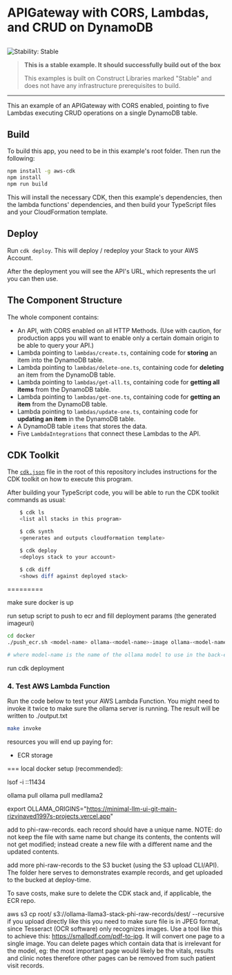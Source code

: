# APIGateway with CORS, Lambdas, and CRUD on DynamoDB

## <!--BEGIN STABILITY BANNER-->

![Stability: Stable](https://img.shields.io/badge/stability-Stable-success.svg?style=for-the-badge)

> **This is a stable example. It should successfully build out of the box**
>
> This examples is built on Construct Libraries marked "Stable" and does not have any infrastructure prerequisites to build.

---

<!--END STABILITY BANNER-->

This an example of an APIGateway with CORS enabled, pointing to five Lambdas executing CRUD operations on a single DynamoDB table.

## Build

To build this app, you need to be in this example's root folder. Then run the following:

```bash
npm install -g aws-cdk
npm install
npm run build
```

This will install the necessary CDK, then this example's dependencies, then the lambda functions' dependencies, and then build your TypeScript files and your CloudFormation template.

## Deploy

Run `cdk deploy`. This will deploy / redeploy your Stack to your AWS Account.

After the deployment you will see the API's URL, which represents the url you can then use.

## The Component Structure

The whole component contains:

- An API, with CORS enabled on all HTTP Methods. (Use with caution, for production apps you will want to enable only a certain domain origin to be able to query your API.)
- Lambda pointing to `lambdas/create.ts`, containing code for **storing** an item into the DynamoDB table.
- Lambda pointing to `lambdas/delete-one.ts`, containing code for **deleting** an item from the DynamoDB table.
- Lambda pointing to `lambdas/get-all.ts`, containing code for **getting all items** from the DynamoDB table.
- Lambda pointing to `lambdas/get-one.ts`, containing code for **getting an item** from the DynamoDB table.
- Lambda pointing to `lambdas/update-one.ts`, containing code for **updating an item** in the DynamoDB table.
- A DynamoDB table `items` that stores the data.
- Five `LambdaIntegrations` that connect these Lambdas to the API.

## CDK Toolkit

The [`cdk.json`](./cdk.json) file in the root of this repository includes
instructions for the CDK toolkit on how to execute this program.

After building your TypeScript code, you will be able to run the CDK toolkit commands as usual:

```bash
    $ cdk ls
    <list all stacks in this program>

    $ cdk synth
    <generates and outputs cloudformation template>

    $ cdk deploy
    <deploys stack to your account>

    $ cdk diff
    <shows diff against deployed stack>
```

=========

make sure docker is up

run setup script to push to ecr and fill deployment params (the generated imageuri)

```bash
cd docker
./push_ecr.sh <model-name> ollama-<model-name>-image ollama-<model-name>-repo

# where model-name is the name of the ollama model to use in the back-end
```

run cdk deployment

### 4. Test AWS Lambda Function

Run the code below to test your AWS Lambda Function. You might need to invoke it twice to make sure the ollama server is running. The result will be written to ./output.txt

```bash
make invoke
```

resources you will end up paying for:

- ECR storage

===
local docker setup (recommended):

lsof -i ::11434

ollama pull <model-name>
ollama pull medllama2

export OLLAMA_ORIGINS="https://minimal-llm-ui-git-main-rizvinaved1997s-projects.vercel.app"

add to phi-raw-records. each record should have a unique name. NOTE: do not keep the file with same name but change its contents, the contents will not get modified; instead create a new file with a different name and the updated contents.

add more phi-raw-records to the S3 bucket (using the S3 upload CLI/API). The folder here serves to demonstrates example records, and get uploaded to the bucked at deploy-time.

To save costs, make sure to delete the CDK stack and, if applicable, the ECR repo.

aws s3 cp root/ s3://ollama-llama3-stack-phi-raw-records/dest/ --recursive
if you upload directly like this you need to make sure file is in JPEG format, since Tesseract (OCR software) only recognizes images. Use a tool like this to achieve this: https://smallpdf.com/pdf-to-jpg. It will convert one page to a single image. You can delete pages which contain data that is irrelevant for the model, eg: the most important page would likely be the vitals, results and clinic notes therefore other pages can be removed from such patient visit records.
